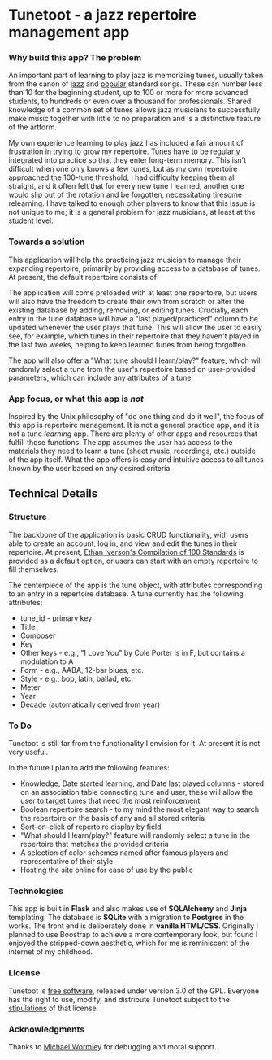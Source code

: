 # Tunetoot - a jazz repertoire management app

### Why build this app? The problem
An important part of learning to play jazz is memorizing tunes, usually taken from the canon of [jazz](https://en.wikipedia.org/wiki/List_of_jazz_standards) and [popular](https://en.wikipedia.org/wiki/Great_American_Songbook) standard songs.
These can number less than 10 for the beginning student, up to 100 or more for more advanced students, to hundreds or even over a thousand for professionals. Shared knowledge of a common set of tunes allows jazz musicians to successfully make music together with little to no preparation and is a distinctive feature of the artform.

My own experience learning to play jazz has included a fair amount of frustration in trying to grow my repertoire. Tunes have to be regularly integrated into practice so that they enter long-term memory. This isn't difficult when one only knows a few tunes, but as my own repertoire approached the 100-tune threshold, I had difficulty keeping them all straight, and it often felt that for every new tune I learned, another one would slip out of the rotation and be forgotten, necessitating tiresome relearning. I have talked to enough other players to know that this issue is not unique to me; it is a general problem for jazz musicians, at least at the student level.

### Towards a solution
This application will help the practicing jazz musician to manage their expanding repertoire, primarily by providing access to a database of tunes. At present, the default repertoire consists of 

The application will come preloaded with at least one repertoire, but users will also have the freedom to create their own from scratch or alter the existing database by adding, removing, or editing tunes. Crucially, each entry in the tune database will have a "last played/practiced" column to be updated whenever the user plays that tune. This will allow the user to easily see, for example, which tunes in their repertoire that they haven't played in the last two weeks, helping to keep learned tunes from being forgotten.

The app will also offer a "What tune should I learn/play?" feature, which will randomly select a tune from the user's repertoire based on user-provided parameters, which can include any attributes of a tune.

### App focus, or what this app is *not*
Inspired by the Unix philosophy of "do one thing and do it well", the focus of this app is repertoire management. It is not a general practice app, and it is not a tune *learning* app. There are plenty of other apps and resources that fulfill those functions. The app assumes the user has access to the materials they need to learn a tune (sheet music, recordings, etc.) outside of the app itself. What the app offers is easy and intuitive access to all tunes known by the user based on any desired criteria.

## Technical Details
### Structure
The backbone of the application is basic CRUD functionality, with users able to create an account, log in, and view and edit the tunes in their repertoire. At present, [Ethan Iverson's Compilation of 100 Standards](https://ethaniverson.com/a-new-meaning-old-approach-to-jazz-education/) is provided as a default option, or users can start with an empty repertoire to fill themselves.

The centerpiece of the app is the tune object, with attributes corresponding to an entry in a repertoire database. A tune currently has the following attributes:

* tune_id - primary key
* Title
* Composer
* Key
* Other keys - e.g., "I Love You" by Cole Porter is in F, but contains a modulation to A
* Form - e.g., AABA, 12-bar blues, etc.
* Style - e.g., bop, latin, ballad, etc.
* Meter
* Year
* Decade (automatically derived from year)

### To Do

Tunetoot is still far from the functionality I envision for it. At present it is not very useful.

In the future I plan to add the following features:

* Knowledge, Date started learning, and Date last played columns - stored on an association table connecting tune and user, these will allow the user to target tunes that need the most reinforcement
* Boolean repertoire search - to my mind the most elegant way to search the repertoire on the basis of any and all stored criteria
* Sort-on-click of repertoire display by field
* "What should I learn/play?" feature will randomly select a tune in the repertoire that matches the provided criteria
* A selection of color schemes named after famous players and representative of their style
* Hosting the site online for ease of use by the public

### Technologies
This app is built in **Flask** and also makes use of **SQLAlchemy** and **Jinja** templating. The database is **SQLite** with a migration to **Postgres** in the works. The front end is deliberately done in **vanilla HTML/CSS**. Originally I planned to use Boostrap to achieve a more contemporary look, but found I enjoyed the stripped-down aesthetic, which for me is reminiscent of the internet of my childhood.

### License
Tunetoot is [free software](https://www.fsf.org/about/what-is-free-software), released under version 3.0 of the GPL. Everyone has the right to use, modify, and distribute Tunetoot subject to the [stipulations](https://github.com/jwjacobson/tunetoot/blob/main/License.md) of that license.

### Acknowledgments
Thanks to [Michael Wormley](https://github.com/mwormley008) for debugging and moral support.

